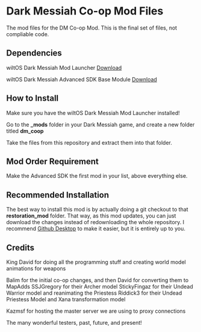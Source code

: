 # Dark Messiah Co-op Mod Files
The mod files for the DM Co-op Mod. This is the final set of files, not compliable code.

## Dependencies
wiltOS Dark Messiah Mod Launcher [Download](https://www.moddb.com/games/dark-messiah-of-might-magic/downloads)

wiltOS Dark Messiah Advanced SDK Base Module [Download](https://github.com/KingDavidW/DarkMessiah-AdvancedSDK-Mod-Files)

## How to Install
Make sure you have the wiltOS Dark Messiah Mod Launcher installed!

Go to the **_mods** folder in your Dark Messiah game, and create a new folder titled **dm_coop**

Take the files from this repository and extract them into that folder.

## Mod Order Requirement
Make the Advanced SDK the first mod in your list, above everything else.

## Recommended Installation
The best way to install this mod is by actually doing a git checkout to that **restoration_mod** folder. That way, as this mod updates, you can just download the changes instead of redownloading the whole repository. I recommend [Github Desktop](https://desktop.github.com/download/) to make it easier, but it is entirely up to you.

## Credits
King David for doing all the programming stuff and creating world model animations for weapons

Balim for the initial co-op changes, and then David for converting them to MapAdds
SSJGregory for their Archer model
StickyFingaz for their Undead Warrior model and reanimating the Priestess
Riddick3 for their Undead Priestess Model and Xana transformation model

Kazmsf for hosting the master server we are using to proxy connections

The many wonderful testers, past, future, and present!
